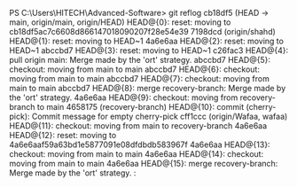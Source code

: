 PS C:\Users\HITECH\Advanced-Software> git reflog
cb18df5 (HEAD -> main, origin/main, origin/HEAD) HEAD@{0}: reset: moving to cb18df5ac7c6608d866147018090207f28e54e39
7198dcd (origin/shahd) HEAD@{1}: reset: moving to HEAD~1
4a6e6aa HEAD@{2}: reset: moving to HEAD~1
abccbd7 HEAD@{3}: reset: moving to HEAD~1
c26fac3 HEAD@{4}: pull origin main: Merge made by the 'ort' strategy.
abccbd7 HEAD@{5}: checkout: moving from main to main
abccbd7 HEAD@{6}: checkout: moving from main to main
abccbd7 HEAD@{7}: checkout: moving from main to main
abccbd7 HEAD@{8}: merge recovery-branch: Merge made by the 'ort' strategy.
4a6e6aa HEAD@{9}: checkout: moving from recovery-branch to main
4658175 (recovery-branch) HEAD@{10}: commit (cherry-pick): Commit message for empty cherry-pick
cff1ccc (origin/Wafaa, wafaa) HEAD@{11}: checkout: moving from main to recovery-branch
4a6e6aa HEAD@{12}: reset: moving to 4a6e6aaf59a63bd1e5877091e08dfdbdb583967f
4a6e6aa HEAD@{13}: checkout: moving from main to main
4a6e6aa HEAD@{14}: checkout: moving from main to main
4a6e6aa HEAD@{15}: merge recovery-branch: Merge made by the 'ort' strategy.
:
